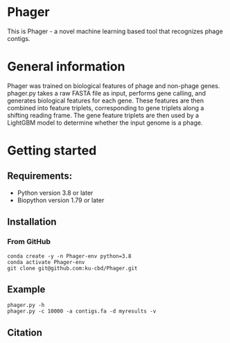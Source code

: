 # Phager

This is Phager - a novel machine learning based tool that recognizes phage contigs. 

# General information

Phager was trained on biological features of phage and non-phage genes. phager.py takes a raw FASTA file as input, performs gene calling, and generates biological features for each gene. These features are then combined into feature triplets, corresponding to gene triplets along a shifting reading frame. The gene feature triplets are then used by a LightGBM model to determine whether the input genome is a phage.

# Getting started 
## Requirements: 

- Python version 3.8 or later
- Biopython version 1.79 or later

## Installation 
### From GitHub

```
conda create -y -n Phager-env python=3.8 
conda activate Phager-env 
git clone git@github.com:ku-cbd/Phager.git 
```

## Example

```
phager.py -h
phager.py -c 10000 -a contigs.fa -d myresults -v
```

## Citation
